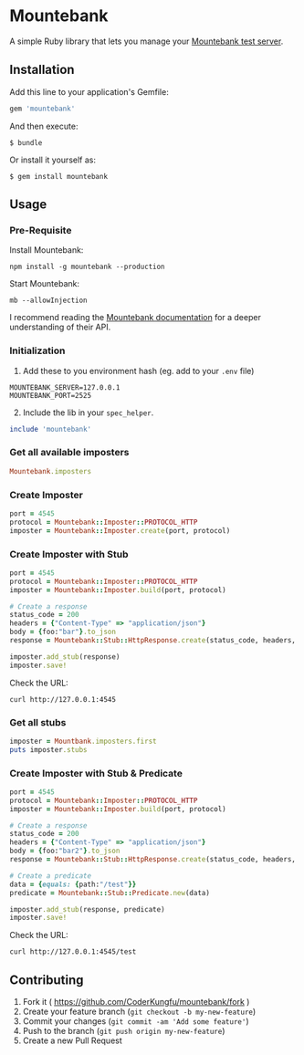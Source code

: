 # Mountebank

A simple Ruby library that lets you manage your [Mountebank test server](http://www.mbtest.org/).

## Installation

Add this line to your application's Gemfile:

```ruby
gem 'mountebank'
```

And then execute:

    $ bundle

Or install it yourself as:

    $ gem install mountebank

## Usage

### Pre-Requisite

Install Mountebank:

```
npm install -g mountebank --production
```

Start Mountebank:

```
mb --allowInjection
```

I recommend reading the [Mountebank documentation](http://www.mbtest.org/docs/api/overview) for a deeper understanding of their API.

### Initialization

1. Add these to you environment hash (eg. add to your `.env` file)

```
MOUNTEBANK_SERVER=127.0.0.1
MOUNTEBANK_PORT=2525
```

2. Include the lib in your `spec_helper`.

```ruby
include 'mountebank'
```

### Get all available imposters

```ruby
Mountebank.imposters
```

### Create Imposter

```ruby
port = 4545
protocol = Mountebank::Imposter::PROTOCOL_HTTP
imposter = Mountebank::Imposter.create(port, protocol)
```

### Create Imposter with Stub

```ruby
port = 4545
protocol = Mountebank::Imposter::PROTOCOL_HTTP
imposter = Mountebank::Imposter.build(port, protocol)

# Create a response
status_code = 200
headers = {"Content-Type" => "application/json"}
body = {foo:"bar"}.to_json
response = Mountebank::Stub::HttpResponse.create(status_code, headers, body)

imposter.add_stub(response)
imposter.save!
```

Check the URL:
```
curl http://127.0.0.1:4545
```

### Get all stubs

```ruby
imposter = Mountbank.imposters.first
puts imposter.stubs
```

### Create Imposter with Stub & Predicate

```ruby
port = 4545
protocol = Mountebank::Imposter::PROTOCOL_HTTP
imposter = Mountebank::Imposter.build(port, protocol)

# Create a response
status_code = 200
headers = {"Content-Type" => "application/json"}
body = {foo:"bar2"}.to_json
response = Mountebank::Stub::HttpResponse.create(status_code, headers, body)

# Create a predicate
data = {equals: {path:"/test"}}
predicate = Mountebank::Stub::Predicate.new(data)

imposter.add_stub(response, predicate)
imposter.save!
```

Check the URL:
```
curl http://127.0.0.1:4545/test
```

## Contributing

1. Fork it ( https://github.com/CoderKungfu/mountebank/fork )
2. Create your feature branch (`git checkout -b my-new-feature`)
3. Commit your changes (`git commit -am 'Add some feature'`)
4. Push to the branch (`git push origin my-new-feature`)
5. Create a new Pull Request
